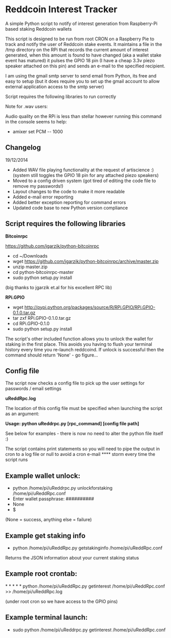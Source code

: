 Reddcoin Interest Tracker
=========================

A simple Python script to notify of interest generation from Raspberry-Pi based staking Reddcoin wallets

This script is designed to be run from root CRON on a Raspberry Pie to track and notify the user of Reddcoin stake events. 
It maintains a file in the /tmp directory on the RPi that records the current amount of interest generated, when this 
amount is found to have changed (aka a wallet stake event has matured) it pulses the GPIO 18 pin (I have a cheap 3.3v piezo 
speaker attached on this pin) and sends an e-mail to the specified recipient.

I am using the gmail smtp server to send email from Python, its free and easy to setup (but it does require you to set up the
gmail account to allow external application access to the smtp server)

Script requires the following libraries to run correctly

Note for .wav users: 

Audio quality on the RPi is less than stellar however running this command in the console seems to help:

* amixer set PCM -- 1000

Changelog
---------

19/12/2014

+ Added WAV file playing functionality at the request of artiscience :) (system still toggles the GPIO 18 pin for any attached piezo speakers)
+ Moved to a config driven system (got tired of editing the code file to remove my passwords!)
+ Layout changes to the code to make it more readable
+ Added e-mail error reporting
+ Added better exception reporting for command errors
+ Updated code base to new Python version compliance

Script requires the following libraries
--------

**Bitcoinrpc**

https://github.com/jgarzik/python-bitcoinrpc

* cd ~/Downloads
* wget https://github.com/jgarzik/python-bitcoinrpc/archive/master.zip
* unzip master.zip
* cd python-bitcoinrpc-master
* sudo python setup.py install

(big thanks to jgarzik et.al for his excellent RPC lib)

**RPi.GPIO**

* wget http://pypi.python.org/packages/source/R/RPi.GPIO/RPi.GPIO-0.1.0.tar.gz
* tar zxf RPi.GPIO-0.1.0.tar.gz
* cd RPi.GPIO-0.1.0
* sudo python setup.py install

The script's other included function allows you to unlock the wallet for staking in the first place. This avoids you having 
to flush your terminal history every time you re-launch reddcoind. If unlock is successful then the command should return
'None' - go figure...

Config file
-----------

The script now checks a config file to pick up the user settings for passwords / email settings 

**uReddRpc.log**

The location of this config file must be specified when launching the script as an argument:

**Usage: python uReddrpc.py [rpc_command] [config file path]**

See below for examples - there is now no need to alter the python file itself :)

The script contains print statements so you will need to pipe the output in cron to a log file or null to avoid a cron e-mail
**** storm every time the script runs

Example wallet unlock:
---------------------

* python /home/pi/uReddrpc.py unlockforstaking /home/pi/uReddRpc.conf
* Enter wallet passphrase: ##########
* None
* $

(None = success, anything else = failure)

Example get staking info
------------------------

* python /home/pi/uReddRpc.py getstakinginfo /home/pi/uReddRpc.conf

Returns the JSON information about your current staking status

Example root crontab:
---------------------

\* * * * * python /home/pi/uReddRpc.py getinterest /home/pi/uReddRpc.conf >> /home/pi/uReddRpc.log

(under root cron so we have access to the GPIO pins)

Example terminal launch:
------------------------

* sudo python /home/pi/uReddrpc.py getinterest /home/pi/uReddRpc.conf

